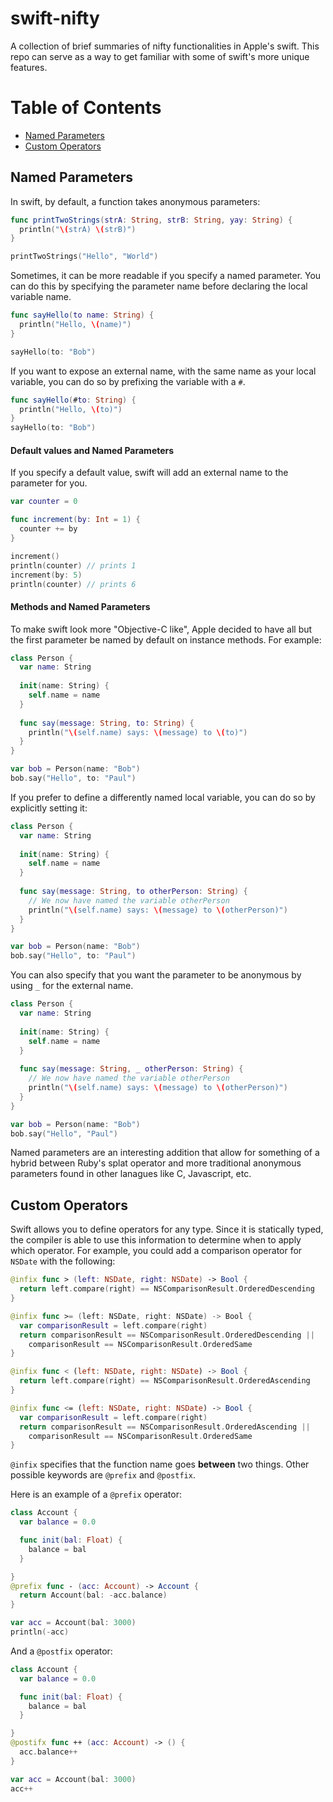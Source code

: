 # swift-nifty

A collection of brief summaries of nifty functionalities in Apple's swift. This
repo can serve as a way to get familiar with some of swift's more unique
features.

# Table of Contents

- [Named Parameters](#named-arguments)
- [Custom Operators](#custom-operators)

## Named Parameters

In swift, by default, a function takes anonymous parameters:

```swift
func printTwoStrings(strA: String, strB: String, yay: String) {
  println("\(strA) \(strB)")
}

printTwoStrings("Hello", "World")
```

Sometimes, it can be more readable if you specify a named parameter. You can do this by specifying the parameter name before declaring the local variable name.

```swift
func sayHello(to name: String) {
  println("Hello, \(name)")
}

sayHello(to: "Bob")
```

If you want to expose an external name, with the same name as your local variable, you can do so by prefixing the variable with a `#`.

```swift
func sayHello(#to: String) {
  println("Hello, \(to)")
}
sayHello(to: "Bob")
```

#### Default values and Named Parameters

If you specify a default value, swift will add an external name to the parameter for you.

```swift
var counter = 0

func increment(by: Int = 1) {
  counter += by
}

increment()
println(counter) // prints 1
increment(by: 5)
println(counter) // prints 6
```

#### Methods and Named Parameters

To make swift look more "Objective-C like", Apple decided to have all but the first parameter be named by default on instance methods. For example:

```swift
class Person {
  var name: String
  
  init(name: String) {
    self.name = name
  }
  
  func say(message: String, to: String) {
    println("\(self.name) says: \(message) to \(to)")
  }
}

var bob = Person(name: "Bob")
bob.say("Hello", to: "Paul")
```

If you prefer to define a differently named local variable, you can do so by explicitly setting it:

```swift
class Person {
  var name: String
  
  init(name: String) {
    self.name = name
  }
  
  func say(message: String, to otherPerson: String) {
    // We now have named the variable otherPerson
    println("\(self.name) says: \(message) to \(otherPerson)")
  }
}

var bob = Person(name: "Bob")
bob.say("Hello", to: "Paul")
```

You can also specify that you want the parameter to be anonymous by using `_` for the external name.

```swift
class Person {
  var name: String
  
  init(name: String) {
    self.name = name
  }
  
  func say(message: String, _ otherPerson: String) {
    // We now have named the variable otherPerson
    println("\(self.name) says: \(message) to \(otherPerson)")
  }
}

var bob = Person(name: "Bob")
bob.say("Hello", "Paul")
```

Named parameters are an interesting addition that allow for something of a hybrid between Ruby's splat operator and more traditional anonymous parameters found in other lanagues like C, Javascript, etc. 

## Custom Operators

Swift allows you to define operators for any type. Since it is statically typed,
the compiler is able to use this information to determine when to apply which
operator. For example, you could add a comparison operator for `NSDate` with the
following:

```swift
@infix func > (left: NSDate, right: NSDate) -> Bool {
  return left.compare(right) == NSComparisonResult.OrderedDescending
}

@infix func >= (left: NSDate, right: NSDate) -> Bool {
  var comparisonResult = left.compare(right)
  return comparisonResult == NSComparisonResult.OrderedDescending ||
    comparisonResult == NSComparisonResult.OrderedSame
}

@infix func < (left: NSDate, right: NSDate) -> Bool {
  return left.compare(right) == NSComparisonResult.OrderedAscending
}

@infix func <= (left: NSDate, right: NSDate) -> Bool {
  var comparisonResult = left.compare(right)
  return comparisonResult == NSComparisonResult.OrderedAscending ||
    comparisonResult == NSComparisonResult.OrderedSame
}
```

`@infix` specifies that the function name goes **between** two things. Other possible
keywords are `@prefix` and `@postfix`.

Here is an example of a `@prefix` operator:

```swift
class Account {
  var balance = 0.0

  func init(bal: Float) {
    balance = bal
  }

}
@prefix func - (acc: Account) -> Account {
  return Account(bal: -acc.balance)
}

var acc = Account(bal: 3000)
println(-acc)
```

And a `@postfix` operator:

```swift
class Account {
  var balance = 0.0

  func init(bal: Float) {
    balance = bal
  }

}
@postifx func ++ (acc: Account) -> () {
  acc.balance++
}

var acc = Account(bal: 3000)
acc++
```
